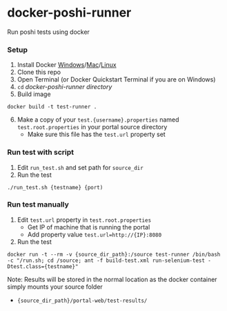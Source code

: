 # docker-poshi-runner
Run poshi tests using docker

### Setup
1. Install Docker [Windows](https://docs.docker.com/windows)/[Mac](https://docs.docker.com/mac)/[Linux](https://docs.docker.com/linux)
2. Clone this repo
3. Open Terminal (or Docker Quickstart Terminal if you are on Windows)
4. `cd` _docker-poshi-runner directory_
5. Build image
```
docker build -t test-runner .
```
6. Make a copy of your `test.{username}.properties` named `test.root.properties` in your portal source directory
	* Make sure this file has the `test.url` property set

### Run test with script

1. Edit `run_test.sh` and set path for `source_dir`
2. Run the test
```
./run_test.sh {testname} {port)
```

### Run test manually
1. Edit `test.url` property in `test.root.properties`
    * Get IP of machine that is running the portal
    * Add property value `test.url=http://{IP}:8080`
2. Run the test 
```
docker run -t --rm -v {source_dir_path}:/source test-runner /bin/bash -c "/run.sh; cd /source; ant -f build-test.xml run-selenium-test -Dtest.class={testname}"
```

Note: Results will be stored in the normal location as the docker container simply mounts your source folder
* `{source_dir_path}/portal-web/test-results/`